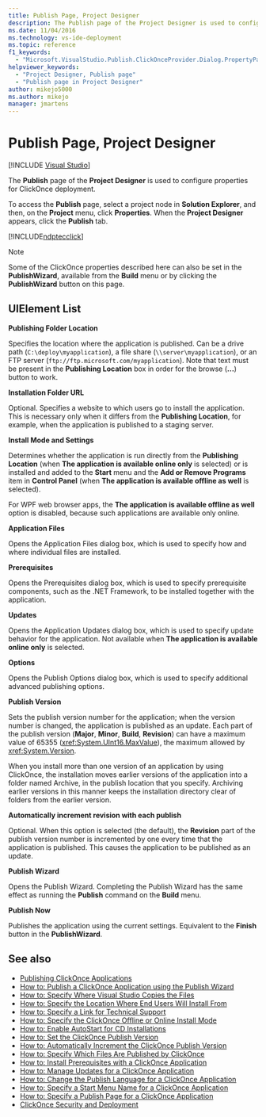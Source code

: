 ```yaml
---
title: Publish Page, Project Designer
description: The Publish page of the Project Designer is used to configure properties for your ClickOnce deployment.
ms.date: 11/04/2016
ms.technology: vs-ide-deployment
ms.topic: reference
f1_keywords:
  - "Microsoft.VisualStudio.Publish.ClickOnceProvider.Dialog.PropertyPage"
helpviewer_keywords:
  - "Project Designer, Publish page"
  - "Publish page in Project Designer"
author: mikejo5000
ms.author: mikejo
manager: jmartens
---
```

# Publish Page, Project Designer

 [!INCLUDE [Visual Studio](~/includes/applies-to-version/vs-windows-only.md)]

The **Publish** page of the **Project Designer** is used to configure properties for ClickOnce deployment.

To access the **Publish** page, select a project node in **Solution Explorer**, and then, on the **Project** menu, click **Properties**. When the **Project Designer** appears, click the **Publish** tab.

[!INCLUDE[ndptecclick](../../deployment/includes/dotnet-publish-tool.md)]

> [!NOTE]
> Some of the ClickOnce properties described here can also be set in the **PublishWizard**, available from the **Build** menu or by clicking the **PublishWizard** button on this page.

## UIElement List

 **Publishing Folder Location**

Specifies the location where the application is published. Can be a drive path (`C:\deploy\myapplication`), a file share (`\\server\myapplication`), or an FTP server (`ftp://ftp.microsoft.com/myapplication`). Note that text must be present in the **Publishing Location** box in order for the browse (**...**) button to work.

 **Installation Folder URL**

Optional. Specifies a website to which users go to install the application. This is necessary only when it differs from the **Publishing Location**, for example, when the application is published to a staging server.

 **Install Mode and Settings**

Determines whether the application is run directly from the **Publishing Location** (when **The application is available online only** is selected) or is installed and added to the **Start** menu and the **Add or Remove Programs** item in **Control Panel** (when **The application is available offline as well** is selected).

For WPF web browser apps, the **The application is available offline as well** option is disabled, because such applications are available only online.

 **Application Files**

Opens the Application Files dialog box, which is used to specify how and where individual files are installed.

 **Prerequisites**

Opens the Prerequisites dialog box, which is used to specify prerequisite components, such as the .NET Framework, to be installed together with the application.

 **Updates**

Opens the Application Updates dialog box, which is used to specify update behavior for the application. Not available when **The application is available online only** is selected.

 **Options**

Opens the Publish Options dialog box, which is used to specify additional advanced publishing options.

 **Publish Version**

Sets the publish version number for the application; when the version number is changed, the application is published as an update. Each part of the publish version (**Major**, **Minor**, **Build**, **Revision**) can have a maximum value of 65355 (<xref:System.UInt16.MaxValue>), the maximum allowed by <xref:System.Version>.

When you install more than one version of an application by using ClickOnce, the installation moves earlier versions of the application into a folder named Archive, in the publish location that you specify. Archiving earlier versions in this manner keeps the installation directory clear of folders from the earlier version.

 **Automatically increment revision with each publish**

Optional. When this option is selected (the default), the **Revision** part of the publish version number is incremented by one every time that the application is published. This causes the application to be published as an update.

 **Publish Wizard**

Opens the Publish Wizard. Completing the Publish Wizard has the same effect as running the **Publish** command on the **Build** menu.

 **Publish Now**

Publishes the application using the current settings. Equivalent to the **Finish** button in the **PublishWizard**.

## See also

- [Publishing ClickOnce Applications](../../deployment/publishing-clickonce-applications.md)
- [How to: Publish a ClickOnce Application using the Publish Wizard](../../deployment/how-to-publish-a-clickonce-application-using-the-publish-wizard.md)
- [How to: Specify Where Visual Studio Copies the Files](../../deployment/how-to-specify-where-visual-studio-copies-the-files.md)
- [How to: Specify the Location Where End Users Will Install From](../../deployment/how-to-specify-the-location-where-end-users-will-install-from.md)
- [How to: Specify a Link for Technical Support](../../deployment/how-to-specify-a-link-for-technical-support.md)
- [How to: Specify the ClickOnce Offline or Online Install Mode](../../deployment/how-to-specify-the-clickonce-offline-or-online-install-mode.md)
- [How to: Enable AutoStart for CD Installations](../../deployment/how-to-enable-autostart-for-cd-installations.md)
- [How to: Set the ClickOnce Publish Version](../../deployment/how-to-set-the-clickonce-publish-version.md)
- [How to: Automatically Increment the ClickOnce Publish Version](../../deployment/how-to-automatically-increment-the-clickonce-publish-version.md)
- [How to: Specify Which Files Are Published by ClickOnce](../../deployment/how-to-specify-which-files-are-published-by-clickonce.md)
- [How to: Install Prerequisites with a ClickOnce Application](../../deployment/how-to-install-prerequisites-with-a-clickonce-application.md)
- [How to: Manage Updates for a ClickOnce Application](../../deployment/how-to-manage-updates-for-a-clickonce-application.md)
- [How to: Change the Publish Language for a ClickOnce Application](../../deployment/how-to-change-the-publish-language-for-a-clickonce-application.md)
- [How to: Specify a Start Menu Name for a ClickOnce Application](../../deployment/how-to-specify-a-start-menu-name-for-a-clickonce-application.md)
- [How to: Specify a Publish Page for a ClickOnce Application](../../deployment/how-to-specify-a-publish-page-for-a-clickonce-application.md)
- [ClickOnce Security and Deployment](../../deployment/clickonce-security-and-deployment.md)
